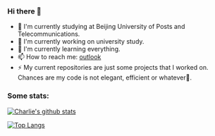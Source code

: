 ### Hi there 👋

- 🏫 I'm currently studying at Beijing University of Posts and Telecommunications.
- 🔭 I'm currently working on university study.
- 🌱 I'm currently learning everything.
- 📫 How to reach me: [outlook](mailto:charlie_c_0129@outlook.com)
- ⚡ My current repositories are just some projects that I worked on. Chances are my code is not elegant, efficient or whatever🤪.

<!--
**charlie0129/charlie0129** is a ✨ _special_ ✨ repository because its `README.md` (this file) appears on your GitHub profile.

Here are some ideas to get you started:

- 🔭 I’m currently working on ...
- 🌱 I’m currently learning ...
- 👯 I’m looking to collaborate on ...
- 🤔 I’m looking for help with ...
- 💬 Ask me about ...
- 📫 How to reach me: ...
- 😄 Pronouns: ...
- ⚡ Fun fact: ...
-->

<!--
[![ReadMe Card](https://github-readme-stats.vercel.app/api/pin/?username=charlie0129&repo=smc_fan_util)](https://github.com/anuraghazra/github-readme-stats)
[![ReadMe Card](https://github-readme-stats.vercel.app/api/pin/?username=charlie0129&repo=my-hammerspoon-config)](https://github.com/anuraghazra/github-readme-stats)
[![ReadMe Card](https://github-readme-stats.vercel.app/api/pin/?username=charlie0129&repo=ege_based_painter_cpp)](https://github.com/anuraghazra/github-readme-stats)
[![ReadMe Card](https://github-readme-stats.vercel.app/api/pin/?username=charlie0129&repo=Link-Link)](https://github.com/anuraghazra/github-readme-stats)
-->

### Some stats:

[![Charlie's github stats](https://github-readme-stats.vercel.app/api?username=charlie0129&count_private=true&show_icons=true&theme=buefy)](https://github.com/anuraghazra/github-readme-stats)

[![Top Langs](https://github-readme-stats.vercel.app/api/top-langs/?username=charlie0129&theme=buefy)](https://github.com/anuraghazra/github-readme-stats)
